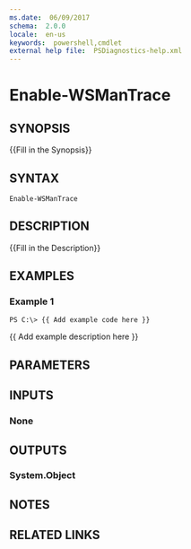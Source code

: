 ```yaml
---
ms.date:  06/09/2017
schema:  2.0.0
locale:  en-us
keywords:  powershell,cmdlet
external help file:  PSDiagnostics-help.xml
---
```


# Enable-WSManTrace

## SYNOPSIS
{{Fill in the Synopsis}}

## SYNTAX

```
Enable-WSManTrace
```

## DESCRIPTION
{{Fill in the Description}}

## EXAMPLES

### Example 1
```
PS C:\> {{ Add example code here }}
```

{{ Add example description here }}

## PARAMETERS

## INPUTS

### None


## OUTPUTS

### System.Object

## NOTES

## RELATED LINKS